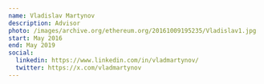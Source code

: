 ```yaml
---
name: Vladislav Martynov
description: Advisor
photo: /images/archive.org/ethereum.org/20161009195235/Vladislav1.jpg
start: May 2016
end: May 2019
social:
  linkedin: https://www.linkedin.com/in/vladmartynov/
  twitter: https://x.com/vladmartynov
---
```


